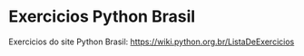 # Exercicios Python Brasil
 Exercicios do site Python Brasil: https://wiki.python.org.br/ListaDeExercicios
